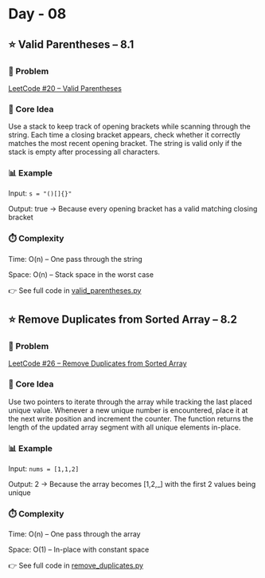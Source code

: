 # Day - 08
## ⭐️ Valid Parentheses – 8.1
### 🔗 Problem
[LeetCode #20 – Valid Parentheses](https://leetcode.com/problems/valid-parentheses/)

### 🧠 Core Idea
Use a stack to keep track of opening brackets while scanning through the string.
Each time a closing bracket appears, check whether it correctly matches the most recent opening bracket.
The string is valid only if the stack is empty after processing all characters.

### 📊 Example
Input: `s = "()[]{}"`

Output: true → Because every opening bracket has a valid matching closing bracket

### ⏱️ Complexity
Time: O(n) – One pass through the string

Space: O(n) – Stack space in the worst case

👉 See full code in [valid_parentheses.py](https://github.com/lyushher/LeetCode-Python-Easy-DSA/blob/main/day-08/valid_parentheses.py)

## ⭐️ Remove Duplicates from Sorted Array – 8.2
### 🔗 Problem
[LeetCode #26 – Remove Duplicates from Sorted Array](https://leetcode.com/problems/remove-duplicates-from-sorted-array/)

### 🧠 Core Idea
Use two pointers to iterate through the array while tracking the last placed unique value.
Whenever a new unique number is encountered, place it at the next write position and increment the counter.
The function returns the length of the updated array segment with all unique elements in-place.

### 📊 Example
Input: `nums = [1,1,2]`

Output: 2 → Because the array becomes [1,2,_] with the first 2 values being unique

### ⏱️ Complexity
Time: O(n) – One pass through the array

Space: O(1) – In-place with constant space

👉 See full code in [remove_duplicates.py](https://github.com/lyushher/LeetCode-Python-Easy-DSA/blob/main/day-08/remove_duplicates_from_sorted_array.py)
